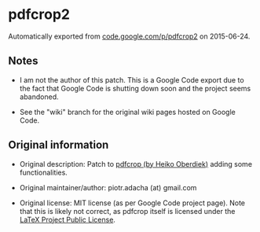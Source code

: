 # pdfcrop2
Automatically exported from [code.google.com/p/pdfcrop2](https://code.google.com/p/pdfcrop2/) on 2015-06-24.

## Notes

- I am not the author of this patch. This is a Google Code export due to the fact that Google Code is shutting down soon and the project seems abandoned.

- See the "wiki" branch for the original wiki pages hosted on Google Code.

## Original information

- Original description: Patch to [pdfcrop (by Heiko Oberdiek)](https://www.ctan.org/pkg/pdfcrop?lang=en) adding some functionalities.

- Original maintainer/author: piotr.adacha (at) gmail.com

- Original license: MIT license (as per Google Code project page). Note that this is likely not correct, as pdfcrop itself is licensed under the [LaTeX Project Public License](http://latex-project.org/lppl/).
